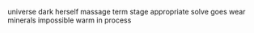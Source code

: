 universe dark herself massage term stage appropriate solve goes wear minerals impossible warm in process
